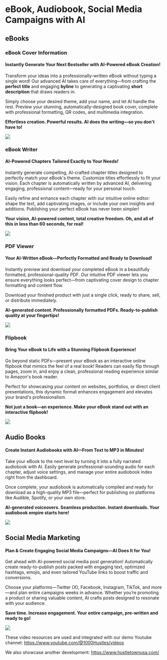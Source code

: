 <h1>eBook, Audiobook, Social Media Campaigns with AI</h1>
<h2>eBooks</h2>

<h3>eBook Cover Information</h3>
<h4>Instantly Generate Your Next Bestseller with AI-Powered eBook Creation!</h4>
<p>Transform your ideas into a professionally-written eBook without typing a single word! Our advanced AI takes care of everything—from crafting the <strong>perfect title</strong> and engaging <strong>byline</strong> to generating a captivating <strong>short description</strong> that draws readers in.</p>
<p>Simply choose your desired theme, add your name, and let AI handle the rest. Preview your stunning, automatically-designed book cover, complete with professional formatting, QR codes, and multimedia integration.</p>
<p><strong>Effortless creation. Powerful results. AI does the writing—so you don't have to!</strong></p>
<img src="https://github.com/user-attachments/assets/d6187d12-38e7-48dd-8a35-0bd55a722e32">

<h3>eBook Writer</h3>
<h4>AI-Powered Chapters Tailored Exactly to Your Needs!</h4>
<p>Instantly generate compelling, AI-crafted chapter titles designed to perfectly match your eBook's theme. Customize titles effortlessly to fit your vision. Each chapter is automatically written by advanced AI, delivering engaging, professional content—ready for your personal touch.</p>
<p>Easily refine and enhance each chapter with our intuitive online editor: shape the text, add captivating images, or include your own insights and additions. Publishing your perfect eBook has never been simpler!</p>
<p><strong>Your vision, AI-powered content, total creative freedom. Oh, and all of this in less than 60 seconds, for real!</strong></p>
<img src="https://github.com/user-attachments/assets/244e26d4-3f4d-4cb1-9b26-a0045738ae7a">

<h3>PDF Viewer</h3>
<h4>Your AI-Written eBook—Perfectly Formatted and Ready to Download!</h4>
<p>Instantly preview and download your completed eBook in a beautifully formatted, professional-quality PDF. Our intuitive PDF viewer lets you ensure everything looks perfect—from captivating cover design to chapter formatting and content flow.</p>
<p>Download your finished product with just a single click, ready to share, sell, or distribute immediately.</p>
<p><strong>AI-generated content. Professionally formatted PDFs. Ready-to-publish quality at your fingertips!</strong></p>
<img src="https://github.com/user-attachments/assets/d74ee039-63aa-494d-8569-93f5985bbfc9">

<h3>Flipbook</h3>
<h4>Bring Your eBook to Life with a Stunning Flipbook Experience!</h4>
<p>Go beyond static PDFs—present your eBook as an interactive online flipbook that mimics the feel of a real book! Readers can easily flip through pages, zoom in, and enjoy a clean, professional reading experience similar to Amazon's book reader.</p>
<p>Perfect for showcasing your content on websites, portfolios, or direct client presentations, this dynamic format enhances engagement and elevates your brand's professionalism.</p>
<p><strong>Not just a book—an experience. Make your eBook stand out with an interactive flipbook!</strong></p>
<img src="https://github.com/user-attachments/assets/f7015418-cf37-4dc2-9188-ba19a4112fe8">

<h2>Audio Books</h2>
<h4>Create Instant Audiobooks with AI—From Text to MP3 in Minutes!</h4>
<p>Take your eBook to the next level by turning it into a fully narrated audiobook with AI. Easily generate professional-sounding audio for each chapter, adjust voice settings, and manage your entire audiobook index right from the dashboard.</p>
<p>Once complete, your audiobook is automatically compiled and ready for download as a high-quality MP3 file—perfect for publishing on platforms like Audible, Spotify, or your own store.</p>
<p><strong>AI-generated voiceovers. Seamless production. Instant downloads. Your audiobook empire starts here!</strong></p>
<img src="https://github.com/user-attachments/assets/2f4e4aca-01f7-493c-a33d-93bd518ca30b">

<h2>Social Media Marketing</h2>
<h4>Plan & Create Engaging Social Media Campaigns—AI Does It for You!</h4>
<p>Get ahead with AI-powered social media post generation! Automatically create ready-to-publish posts packed with engaging text, optimized hashtags, emojis, and even tailored YouTube links to boost traffic and conversions.</p>
<p>Choose your platforms—Twitter (X), Facebook, Instagram, TikTok, and more—and plan entire campaigns weeks in advance. Whether you’re promoting a product or sharing valuable content, AI crafts posts designed to resonate with your audience.</p>
<p><strong>Save time. Increase engagement. Your entire campaign, pre-written and ready to go!</strong></p>
<img src="https://github.com/user-attachments/assets/15d8b36f-67ed-450f-ba75-571eb3221593">

These video resources are used and integrated with our demo Youtube channel:
<a href="https://www.youtube.com/@1000Hustles/videos">https://www.youtube.com/@1000Hustles/videos</a>

We also showcase another development:
<a href="https://www.hustletownusa.com/">https://www.hustletownusa.com/</a>



